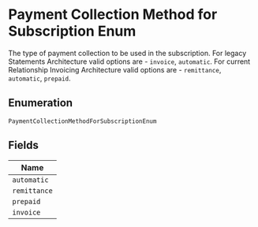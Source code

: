 
# Payment Collection Method for Subscription Enum

The type of payment collection to be used in the subscription. For legacy Statements Architecture valid options are - `invoice`, `automatic`. For current Relationship Invoicing Architecture valid options are - `remittance`, `automatic`, `prepaid`.

## Enumeration

`PaymentCollectionMethodForSubscriptionEnum`

## Fields

| Name |
|  --- |
| `automatic` |
| `remittance` |
| `prepaid` |
| `invoice` |

